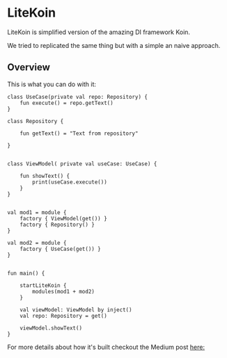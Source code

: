 # LiteKoin

LiteKoin is simplified version of the amazing DI framework Koin.

We tried to replicated the same thing but with a simple an naive approach.

## Overview

This is what you can do with it:

```
class UseCase(private val repo: Repository) {
    fun execute() = repo.getText()
}

class Repository {

    fun getText() = "Text from repository"

}


class ViewModel( private val useCase: UseCase) {

    fun showText() {
        print(useCase.execute())
    }
}


val mod1 = module {
    factory { ViewModel(get()) }
    factory { Repository() }
}

val mod2 = module {
    factory { UseCase(get()) }
}


fun main() {

    startLiteKoin {
        modules(mod1 + mod2)
    }

    val viewModel: ViewModel by inject()
    val repo: Repository = get()

    viewModel.showText()
}

```

For more details about how it's built checkout the Medium post [here:](https://martinfowler.com/eaaDev/PassiveScreen.html)
